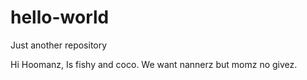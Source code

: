 # hello-world
Just another repository

Hi Hoomanz,
Is fishy and coco. We want nannerz but momz no givez.
